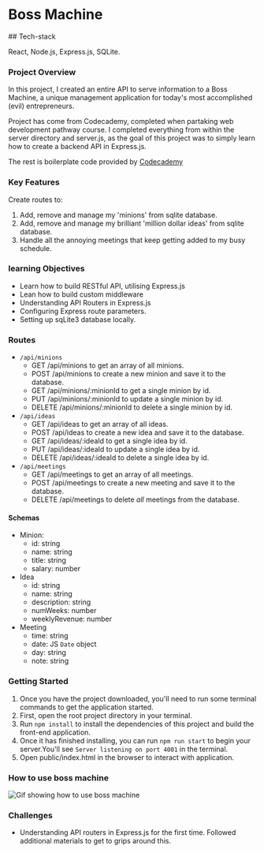 # Boss Machine 

## Tech-stack

React, Node.js, Express.js, SQLite. 

### Project Overview

In this project, I created an entire API to serve information to a Boss Machine, a unique management application for today's most accomplished (evil) entrepreneurs. 

Project has come from Codecademy, completed when partaking web development pathway course. I completed everything from within the server directory and server.js, as the goal of this project was to simply learn how to create a backend API in Express.js.

The rest is boilerplate code provided by <a href="https://s3.amazonaws.com/codecademy-content/PRO/skill-paths/backend-javascript/projects/boss-machine/project-4-boss-machine-start.zip" target="_blank">Codecademy</a>

### Key Features 

Create routes to:

1. Add, remove and manage my 'minions' from sqlite database.
2. Add, remove and manage my brilliant 'million dollar ideas' from sqlite database.
3. Handle all the annoying meetings that keep getting added to my busy schedule.

### learning Objectives

* Learn how to build RESTful API, utilising Express.js 
* Lean how to build custom middleware 
* Understanding API Routers in Express.js
* Configuring Express route parameters. 
* Setting up sqLite3 database locally.

### Routes

- `/api/minions`
  - GET /api/minions to get an array of all minions.
  - POST /api/minions to create a new minion and save it to the database.
  - GET /api/minions/:minionId to get a single minion by id.
  - PUT /api/minions/:minionId to update a single minion by id.
  - DELETE /api/minions/:minionId to delete a single minion by id.
- `/api/ideas`
  - GET /api/ideas to get an array of all ideas.
  - POST /api/ideas to create a new idea and save it to the database.
  - GET /api/ideas/:ideaId to get a single idea by id.
  - PUT /api/ideas/:ideaId to update a single idea by id.
  - DELETE /api/ideas/:ideaId to delete a single idea by id.
- `/api/meetings`
  - GET /api/meetings to get an array of all meetings.
  - POST /api/meetings to create a new meeting and save it to the database.
  - DELETE /api/meetings to delete _all_ meetings from the database.

#### Schemas

- Minion:
  - id: string
  - name: string
  - title: string
  - salary: number
- Idea
  - id: string
  - name: string
  - description: string
  - numWeeks: number
  - weeklyRevenue: number
- Meeting
  - time: string
  - date: JS `Date` object
  - day: string
  - note: string

### Getting Started 

1. Once you have the project downloaded, you'll need to run some terminal commands to get the application started. 
2. First, open the root project directory in your terminal. 
3. Run `npm install` to install the dependencies of this project and build the front-end application. 
4. Once it has finished installing, you can run `npm run start` to begin your server.You'll see `Server listening on port 4001` in the terminal.
5. Open public/index.html in the browser to interact with application. 

### How to use boss machine 

![Gif showing how to use boss machine]()

### Challenges 

* Understanding API routers in Express.js for the first time. Followed additional materials to get to grips around this.
